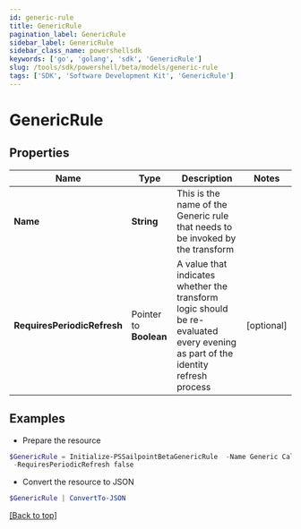 ```yaml
---
id: generic-rule
title: GenericRule
pagination_label: GenericRule
sidebar_label: GenericRule
sidebar_class_name: powershellsdk
keywords: ['go', 'golang', 'sdk', 'GenericRule'] 
slug: /tools/sdk/powershell/beta/models/generic-rule
tags: ['SDK', 'Software Development Kit', 'GenericRule']
---
```



# GenericRule

## Properties

Name | Type | Description | Notes
------------ | ------------- | ------------- | -------------
**Name** |  **String** | This is the name of the Generic rule that needs to be invoked by the transform | 
**RequiresPeriodicRefresh** |  Pointer to **Boolean** | A value that indicates whether the transform logic should be re-evaluated every evening as part of the identity refresh process | [optional] 

## Examples

- Prepare the resource
```powershell
$GenericRule = Initialize-PSSailpointBetaGenericRule  -Name Generic Calculation Rule `
 -RequiresPeriodicRefresh false
```

- Convert the resource to JSON
```powershell
$GenericRule | ConvertTo-JSON
```


[[Back to top]](#) 

